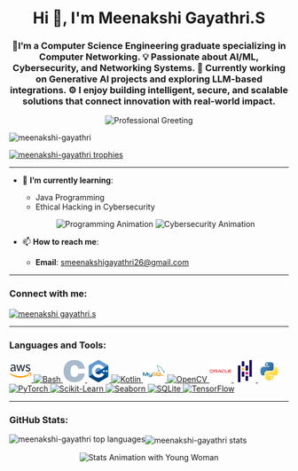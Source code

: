 <h1 align="center">Hi 👋, I'm Meenakshi Gayathri.S</h1>
<h3 align="center">👋I’m a Computer Science Engineering graduate specializing in Computer Networking.
💡 Passionate about AI/ML, Cybersecurity, and Networking Systems.
🔭 Currently working on Generative AI projects and exploring LLM-based integrations.
⚙️ I enjoy building intelligent, secure, and scalable solutions that connect innovation with real-world impact.</h3>

<p align="center">
  <img src="https://media.giphy.com/media/26tn33aiTi1jkl6H6/giphy.gif" alt="Professional Greeting" width="600" />
</p>

<p align="left"> 
  <img src="https://komarev.com/ghpvc/?username=meenakshi-gayathri&label=Profile%20views&color=0e75b6&style=flat" alt="meenakshi-gayathri" /> 
</p>

<p align="left"> 
  <a href="https://github.com/ryo-ma/github-profile-trophy">
    <img src="https://github-profile-trophy.vercel.app/?username=meenakshi-gayathri&margin-w=15&margin-h=15" alt="meenakshi-gayathri trophies" />
  </a> 
</p>

---

- 🌱 **I’m currently learning**:  
  - Java Programming  
  - Ethical Hacking in Cybersecurity  
  <p align="center">
    <img src="https://media.giphy.com/media/qgQUggAC3Pfv687qPC/giphy.gif" alt="Programming Animation" width="400" />
    <img src="https://media.giphy.com/media/HscDLzkO8EOTmgkhQP/giphy.gif" alt="Cybersecurity Animation" width="400" />
  </p>

- 📫 **How to reach me**:  
  - **Email**: smeenakshigayathri26@gmail.com  

---

<h3 align="left">Connect with me:</h3>
<p align="left">
  <a href="https://linkedin.com/in/meenakshi gayathri.s" target="_blank">
    <img align="center" src="https://raw.githubusercontent.com/rahuldkjain/github-profile-readme-generator/master/src/images/icons/Social/linked-in-alt.svg" alt="meenakshi gayathri.s" height="30" width="40" />
  </a>
</p>

---

<h3 align="left">Languages and Tools:</h3>
<p align="left"> 
  <a href="https://aws.amazon.com" target="_blank" rel="noreferrer"> 
    <img src="https://raw.githubusercontent.com/devicons/devicon/master/icons/amazonwebservices/amazonwebservices-original-wordmark.svg" alt="AWS" width="40" height="40"/> 
  </a> 
  <a href="https://www.gnu.org/software/bash/" target="_blank" rel="noreferrer"> 
    <img src="https://www.vectorlogo.zone/logos/gnu_bash/gnu_bash-icon.svg" alt="Bash" width="40" height="40"/> 
  </a> 
  <a href="https://www.cprogramming.com/" target="_blank" rel="noreferrer"> 
    <img src="https://raw.githubusercontent.com/devicons/devicon/master/icons/c/c-original.svg" alt="C" width="40" height="40"/> 
  </a> 
  <a href="https://www.w3schools.com/cpp/" target="_blank" rel="noreferrer"> 
    <img src="https://raw.githubusercontent.com/devicons/devicon/master/icons/cplusplus/cplusplus-original.svg" alt="C++" width="40" height="40"/> 
  </a> 
  <a href="https://kotlinlang.org" target="_blank" rel="noreferrer"> 
    <img src="https://www.vectorlogo.zone/logos/kotlinlang/kotlinlang-icon.svg" alt="Kotlin" width="40" height="40"/> 
  </a> 
  <a href="https://www.mysql.com/" target="_blank" rel="noreferrer"> 
    <img src="https://raw.githubusercontent.com/devicons/devicon/master/icons/mysql/mysql-original-wordmark.svg" alt="MySQL" width="40" height="40"/> 
  </a> 
  <a href="https://opencv.org/" target="_blank" rel="noreferrer"> 
    <img src="https://www.vectorlogo.zone/logos/opencv/opencv-icon.svg" alt="OpenCV" width="40" height="40"/> 
  </a> 
  <a href="https://www.oracle.com/" target="_blank" rel="noreferrer"> 
    <img src="https://raw.githubusercontent.com/devicons/devicon/master/icons/oracle/oracle-original.svg" alt="Oracle" width="40" height="40"/> 
  </a> 
  <a href="https://pandas.pydata.org/" target="_blank" rel="noreferrer"> 
    <img src="https://raw.githubusercontent.com/devicons/devicon/2ae2a900d2f041da66e950e4d48052658d850630/icons/pandas/pandas-original.svg" alt="Pandas" width="40" height="40"/> 
  </a> 
  <a href="https://www.python.org" target="_blank" rel="noreferrer"> 
    <img src="https://raw.githubusercontent.com/devicons/devicon/master/icons/python/python-original.svg" alt="Python" width="40" height="40"/> 
  </a> 
  <a href="https://pytorch.org/" target="_blank" rel="noreferrer"> 
    <img src="https://www.vectorlogo.zone/logos/pytorch/pytorch-icon.svg" alt="PyTorch" width="40" height="40"/> 
  </a> 
  <a href="https://scikit-learn.org/" target="_blank" rel="noreferrer"> 
    <img src="https://upload.wikimedia.org/wikipedia/commons/0/05/Scikit_learn_logo_small.svg" alt="Scikit-Learn" width="40" height="40"/> 
  </a> 
  <a href="https://seaborn.pydata.org/" target="_blank" rel="noreferrer"> 
    <img src="https://seaborn.pydata.org/_images/logo-mark-lightbg.svg" alt="Seaborn" width="40" height="40"/> 
  </a> 
  <a href="https://www.sqlite.org/" target="_blank" rel="noreferrer"> 
    <img src="https://www.vectorlogo.zone/logos/sqlite/sqlite-icon.svg" alt="SQLite" width="40" height="40"/> 
  </a> 
  <a href="https://www.tensorflow.org" target="_blank" rel="noreferrer"> 
    <img src="https://www.vectorlogo.zone/logos/tensorflow/tensorflow-icon.svg" alt="TensorFlow" width="40" height="40"/> 
  </a> 
</p>

---

<h3 align="left">GitHub Stats:</h3>
<p>
  <img align="left" src="https://github-readme-stats.vercel.app/api/top-langs?username=meenakshi-gayathri&show_icons=true&locale=en&layout=compact" alt="meenakshi-gayathri top languages" />
</p>

<p>
  <img align="center" src="https://github-readme-stats.vercel.app/api?username=meenakshi-gayathri&show_icons=true&locale=en" alt="meenakshi-gayathri stats" />
</p>

<p align="center">
  <img src="https://media.giphy.com/media/ZVik7pBtu9dNS/giphy.gif" alt="Stats Animation with Young Woman" width="400" />
</p>
